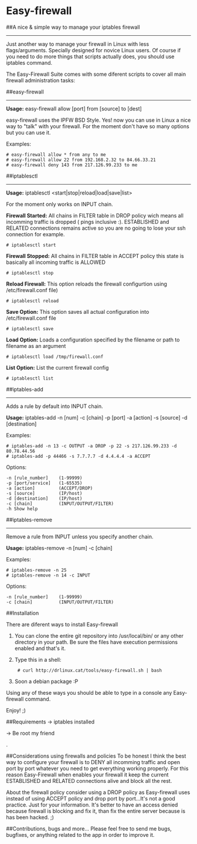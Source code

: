 # Easy-firewall
##A nice &amp; simple way to manage your iptables firewall

---


Just another way to manage your firewall in Linux with less flags/arguments. Specially designed for novice Linux users. 
Of course if you need to do more things that scripts actually does, you should use iptables command.

The Easy-Firewall Suite comes with some diferent scripts to cover all main firewall administration tasks: 

##easy-firewall
 
---
**Usage:** easy-firewall allow [port] from [source] to [dest]

easy-firewall uses the IPFW BSD Style. Yes! now you can use in Linux a nice way to "talk" with your firewall. For the moment don't have so many options but you can use it. 

Examples: 

	# easy-firewall allow * from any to me 
	# easy-firewall allow 22 from 192.168.2.32 to 84.66.33.21
	# easy-firewall deny 143 from 217.126.99.233 to me 

##iptablesctl

---
**Usage:** iptablesctl <start|stop|reload|load|save|list>

For the moment only works on INPUT chain.

**Firewall Started:** All chains in FILTER table in DROP policy wich means all incomming traffic is dropped ( pings inclusive :). ESTABLISHED and RELATED connections remains active so you are no going to lose your ssh connection for example.

	# iptablesctl start

**Firewall Stopped:** All chains in FILTER table in ACCEPT policy this state is basically all incoming traffic is ALLOWED

	# iptablesctl stop

**Reload Firewall:** This option reloads the firewall configurtion using /etc/firewall.conf file)

	# iptablesctl reload

**Save Option:** This option saves all actual configuration into /etc/firewall.conf file

	# iptablesctl save

**Load Option:** Loads a configuration specified by the filename or path to filename as an argument

	# iptablesctl load /tmp/firewall.conf

**List Option:** List the current firewall config

	# iptablesctl list



##iptables-add

---
Adds a rule by default into INPUT chain.


**Usage:** iptables-add -n [num] -c [chain] -p [port] -a [action] -s [source] -d [destination]

Examples:

	# iptables-add -n 13 -c OUTPUT -a DROP -p 22 -s 217.126.99.233 -d 80.78.44.56
	# iptables-add -p 44466 -s 7.7.7.7 -d 4.4.4.4 -a ACCEPT
	
Options:

	-n [rule_number]	(1-99999)
	-p [port/service] 	(1-65535)
	-a [action]			(ACCEPT/DROP)
	-s [source]			(IP/host)
	-d [destination]	(IP/host)
	-c [chain]			(INPUT/OUTPUT/FILTER)
	-h Show help

##iptables-remove

---
Remove a rule from INPUT unless you specify another chain.

**Usage:** iptables-remove -n [num] -c [chain]

Examples: 

	# iptables-remove -n 25
	# iptables-remove -n 14 -c INPUT
	
Options: 

	-n [rule_number]	(1-99999)
	-c [chain]			(INPUT/OUTPUT/FILTER)
	

##Installation

There are diferent ways to install Easy-firewall

1. You can clone the entire git repository into /usr/local/bin/ or any other directory in your path. Be sure the files have execution permissions enabled and that's it.
2. Type this in a shell:
	
		# curl http://drlinux.cat/tools/easy-firewall.sh | bash 
	
3. Soon a debian package :P 

Using any of these ways you should be able to type in a console any Easy-firewall command.

Enjoy! ;)


##Requirements
-> iptables installed

-> Be root my friend

.


##Considerations using firewalls and policies
To be honest I think the best way to configure your firewall is to DENY all incomming traffic and open port by port whatever you need to get everything working properly. For this reason Easy-Firewall when enables your firewall it keep the current ESTABLISHED and RELATED connections alive and block all the rest. 

About the firewall policy consider using a DROP policy as Easy-firewall uses instead of using ACCEPT policy and drop port by port...It's not a good practice. Just for your information. It's better to have an access denied because firewall is blocking and fix it, than fix the entire server because is has been hacked. ;) 
 
##Contributions, bugs and more...
Please feel free to send me bugs, bugfixes, or anything related to the app in order to improve it.